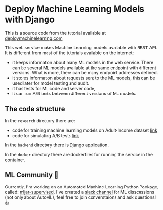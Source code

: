 # Deploy Machine Learning Models with Django

This is a source code from the tutorial available at [deploymachinelearning.com](https://deploymachinelearning.com)

This web service makes Machine Learning models available with REST API. It is different from most of the tutorials available on the internet:

- it keeps information about many ML models in the web service. There can be several ML models available at the same endpoint with different versions. What is more, there can be many endpoint addresses defined.
- it stores information about requests sent to the ML models, this can be used later for model testing and audit.
- it has tests for ML code and server code,
- it can run A/B tests between different versions of ML models.

## The code structure

In the `research` directory there are:

- code for training machine learning models on Adult-Income dataset [link](https://github.com/pplonski/my_ml_service/blob/master/research/train_income_classifier.ipynb)
- code for simulating A/B tests [link](https://github.com/pplonski/my_ml_service/blob/master/research/ab_test.ipynb)

In the `backend` directory there is Django application.

In the `docker` directory there are dockerfiles for running the service in the container.

## ML Community :rocket:

Currently, I'm working on an Automated Machine Learning Python Package, called: [mljar-supervised](https://github.com/mljar/mljar-supervised). I've created a [slack channel](https://mljar-supervised.slack.com/join/shared_invite/zt-gkhfsvhw-H6LMKxxV5adeTmn9V7nbZw#/) for ML disscussions (not only about AutoML), feel free to join converstaions and ask questions! :+1:
